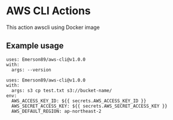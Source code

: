 # AWS CLI Actions

This action awscli using Docker image

## Example usage

```
uses: Emerson89/aws-cli@v1.0.0
with:
  args: --version
```

```
uses: Emerson89/aws-cli@v1.0.0
with:
  args: s3 cp test.txt s3://bucket-name/
env:
  AWS_ACCESS_KEY_ID: ${{ secrets.AWS_ACCESS_KEY_ID }}
  AWS_SECRET_ACCESS_KEY: ${{ secrets.AWS_SECRET_ACCESS_KEY }}
  AWS_DEFAULT_REGION: ap-northeast-2  
```